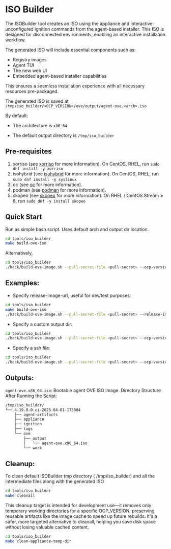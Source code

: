 # ISO Builder

The ISOBuilder tool creates an ISO using the appliance and interactive unconfigured ignition commands from the agent-based installer. This ISO is designed for disconnected environments, enabling an interactive installation workflow.

The generated ISO will include essential components such as:

- Registry images
- Agent TUI 
- The new web UI
- Embedded agent-based installer capabilities

This ensures a seamless installation experience with all necessary resources pre-packaged.

The generated ISO is saved at `/tmp/iso_builder/<OCP_VERSION>/ove/output/agent-ove.<arch>.iso`

By default:

- The architecture is `x86_64`

- The default output directory is `/tmp/iso_builder`

## Pre-requisites

1. xorriso (see [xorriso](https://www.gnu.org/software/xorriso/) for more information). On CentOS, RHEL, run `sudo dnf install -y xorriso`
2. isohybrid (see [isohybrid](https://man.archlinux.org/man/core/syslinux/isohybrid.1.en) for more information). On CentOS, RHEL, run `sudo dnf install -y syslinux`
3. oc (see [oc](https://docs.redhat.com/en/documentation/openshift_container_platform/4.18/html/cli_tools/openshift-cli-oc#cli-installing-cli_cli-developer-commands) for more information).
4. podman (see [podman](https://podman.io/docs/installation) for more information).
5. skopeo (see [skopeo](https://github.com/containers/skopeo/blob/main/install.md) for more information). On RHEL / CentOS Stream ≥ 8, run `sudo dnf -y install skopeo`


## Quick Start

Run as simple bash script. Uses default arch and output dir location.
```bash
cd tools/iso_builder
make build-ove-iso
```
Alternatively,

```bash
cd tools/iso_builder
./hack/build-ove-image.sh --pull-secret-file <pull-secret> --ocp-version <openshift-major.minor.patch-version>
```
## Examples:
- Specify release-image-url, useful for dev/test purposes:

```bash
cd tools/iso_builder
make build-ove-iso
./hack/build-ove-image.sh --pull-secret-file <pull-secret> --release-image-url <openshift-release-image-url>
```

- Specify a custom output dir:
```bash
cd tools/iso_builder
./hack/build-ove-image.sh --pull-secret-file <pull-secret> --ocp-version <openshift-major.minor.patch-version> --dir <path>
```

- Specify a ssh file:
```bash
cd tools/iso_builder
./hack/build-ove-image.sh --pull-secret-file <pull-secret> --ocp-version <openshift-major.minor.patch-version> --ssh-key-file <path>
```

## Outputs:
`agent-ove.x86_64.iso`: Bootable agent OVE ISO image.
Directory Structure After Running the Script:
```bash
/tmp/iso_builder/
└── 4.19.0-0.ci-2025-04-01-173804
    ├── agent-artifacts
    ├── appliance
    ├── ignition
    ├── logs
    └── ove
        ├── output
        │   └── agent-ove.x86_64.iso
        └── work
```
## Cleanup:

To clean default ISOBuilder tmp directory ( /tmp/iso_builder) and all the intermediate files along with the generated ISO 
```bash
cd tools/iso_builder
make cleanall
```

This cleanup target is intended for development use—it removes only temporary working directories for a specific OCP_VERSION, preserving reusable artifacts like the image cache to speed up future rebuilds. It's a safer, more targeted alternative to cleanall, helping you save disk space without losing valuable cached content.
```bash
cd tools/iso_builder
make clean-appliance-temp-dir
```
